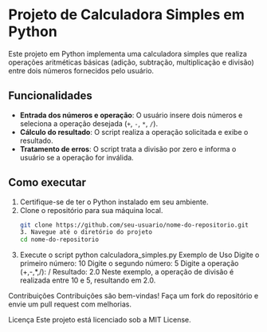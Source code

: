 # Projeto de Calculadora Simples em Python

Este projeto em Python implementa uma calculadora simples que realiza operações aritméticas básicas (adição, subtração, multiplicação e divisão) entre dois números fornecidos pelo usuário.

## Funcionalidades

- **Entrada dos números e operação**: O usuário insere dois números e seleciona a operação desejada (`+`, `-`, `*`, `/`).
- **Cálculo do resultado**: O script realiza a operação solicitada e exibe o resultado.
- **Tratamento de erros**: O script trata a divisão por zero e informa o usuário se a operação for inválida.

## Como executar

1. Certifique-se de ter o Python instalado em seu ambiente.
2. Clone o repositório para sua máquina local.
   ```bash
   git clone https://github.com/seu-usuario/nome-do-repositorio.git
   3. Navegue até o diretório do projeto
   cd nome-do-repositorio
4. Execute o script
   python calculadora_simples.py
Exemplo de Uso
Digite o primeiro número: 10
Digite o segundo número: 5
Digite a operação (+,-,*,/): /
Resultado: 2.0
Neste exemplo, a operação de divisão é realizada entre 10 e 5, resultando em 2.0.

Contribuições
Contribuições são bem-vindas! Faça um fork do repositório e envie um pull request com melhorias.

Licença
Este projeto está licenciado sob a MIT License.
